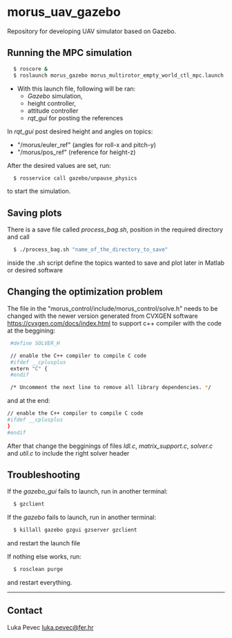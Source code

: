 # morus_uav_gazebo
Repository for developing UAV simulator based on Gazebo.

## Running the MPC simulation
```sh
  $ roscore &
  $ roslaunch morus_gazebo morus_multirotor_empty_world_ctl_mpc.launch MPC_control_run:=true
```

* With this launch file, following will be ran: 
    * _Gazebo_ simulation, 
    * height controller, 
    * attitude controller 
    * _rqt_gui_ for posting the references

In _rqt_gui_ post desired height and angles on topics:
* "/morus/euler_ref" (angles for roll-x and pitch-y)
* "/morus/pos_ref" (reference for height-z)

After the desired values are set, run:
```sh
  $ rosservice call gazebo/unpause_physics
```
to start the simulation.

## Saving plots
There is a save file called _process_bag.sh_, position in the required directory and call
```sh
  $ ./process_bag.sh "name_of_the_directory_to_save"
```

inside the .sh script define the topics wanted to save and plot later in Matlab or desired software

## Changing the optimization problem
The file in the "morus_control/include/morus_control/solve.h" needs to be changed with the newer version generated from CVXGEN software
https://cvxgen.com/docs/index.html
to support c++ compiler with the code at the beggining:
```sh
 #define SOLVER_H

 // enable the C++ compiler to compile C code
 #ifdef __cplusplus
 extern "C" {
 #endif

 /* Uncomment the next line to remove all library dependencies. */
```
and at the end:
```sh
// enable the C++ compiler to compile C code
#ifdef __cplusplus
}
#endif
```
After that change the begginings of files _ldl.c_, _matrix_support.c_, _solver.c_ and _util.c_ to include the right solver header

## Troubleshooting
If the _gazebo_gui_ fails to launch, run in another terminal:
```sh
  $ gzclient
```

If the _gazebo_ fails to launch, run in another terminal:
```sh
  $ killall gazebo gzgui gzserver gzclient
```
and restart the launch file

If nothing else works, run:
```sh
  $ rosclean purge
```
and restart everything.

--------

Contact
-------
Luka Pevec luka.pevec@fer.hr